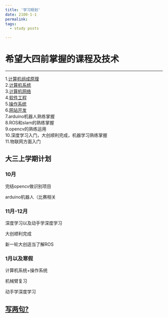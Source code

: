 ```yaml
---
title: '学习规划'
date: 2100-1-1
permalink: 
tags:
  - study posts

---
```



# 希望大四前掌握的课程及技术     

-------------------------------
1.[计算机组成原理](https://www.bilibili.com/video/BV1n44y1e7bp?spm_id_from=333.999.0.0&vd_source=0f810c01e1c257c43bb0938d6a035b83)    
2.[计算机系统](https://nju-projectn.github.io/ics-pa-gitbook/ics2021/)     
3.[计算机网络](https://csdiy.wiki/%E8%AE%A1%E7%AE%97%E6%9C%BA%E7%BD%91%E7%BB%9C/CS144/)    
4.[软件工程](https://csdiy.wiki/%E8%BD%AF%E4%BB%B6%E5%B7%A5%E7%A8%8B/6031/)     
5.[操作系统](https://csdiy.wiki/%E6%93%8D%E4%BD%9C%E7%B3%BB%E7%BB%9F/NJUOS/)    
6.[网站开发](https://csdiy.wiki/Web%E5%BC%80%E5%8F%91/CS142/)         
7.arduino机器人熟练掌握      
8.ROS和slam的熟练掌握   
9.opencv的熟练运用       
10.深度学习入门，大创顺利完成，机器学习熟练掌握               
11.物联网方面入门        

## 大三上学期计划

### 10月            

完结opencv做识别项目             

arduino机器人（比赛相关			 

### 11月-12月            

深度学习以及动手学深度学习  		 

大创顺利完成		 	

新一轮大创适当了解ROS       

### 1月以及寒假            

计算机系统+操作系统           

机械臂复习           

动手学深度学习         




## [写两句?](https://github.com/HEA1OR/HEA1OR.github.io/tree/master/_posts)